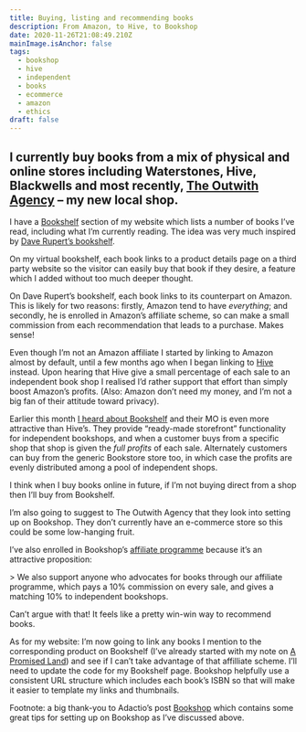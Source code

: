 ```yaml
---
title: Buying, listing and recommending books
description: From Amazon, to Hive, to Bookshop
date: 2020-11-26T21:08:49.210Z
mainImage.isAnchor: false
tags:
  - bookshop
  - hive
  - independent
  - books
  - ecommerce
  - amazon
  - ethics
draft: false
---
```

I currently buy books from a mix of physical and online stores including Waterstones, Hive, Blackwells and most recently, [The Outwith Agency](https://www.theoutwithagency.co.uk/) – my new local shop.
---

I have a [Bookshelf](https://fuzzylogic.me/bookshelf/) section of my website which lists a number of books I’ve read, including what I’m currently reading. The idea was very much inspired by [Dave Rupert’s bookshelf](https://daverupert.com/bookshelf/).

On my virtual bookshelf, each book links to a product details page on a third party website so the visitor can easily buy that book if they desire, a feature which I added without too much deeper thought. 

On Dave Rupert’s bookshelf, each book links to its counterpart on Amazon. This is likely for two reasons: firstly, Amazon tend to have _everything_; and secondly, he is enrolled in Amazon’s affiliate scheme, so can make a small commission from each recommendation that leads to a purchase. Makes sense!

Even though I’m not an Amazon affiliate I started by linking to Amazon almost by default, until a few months ago when I began linking to [Hive](https://www.hive.co.uk/) instead. Upon hearing that Hive give a small percentage of each sale to an independent book shop I realised I’d rather support that effort than simply boost Amazon’s profits. (Also: Amazon don’t need my money, and I’m not a big fan of their attitude toward privacy).

Earlier this month [I heard about Bookshelf](https://fuzzylogic.me/posts/2020-11-02-bookshop-this-is-revolutionary-on-the-guardian/) and their MO is even more attractive than Hive’s. They provide “ready-made storefront” functionality for independent bookshops, and when a customer buys from a specific shop that shop is given the *full profits* of each sale. Alternately customers can buy from the generic Bookstore store too, in which case the profits are evenly distributed among a pool of independent shops.

I think when I buy books online in future, if I’m not buying direct from a shop then I’ll buy from Bookshelf.

I’m also going to suggest to The Outwith Agency that they look into setting up on Bookshop. They don’t currently have an e-commerce store so this could be some low-hanging fruit.

I’ve also enrolled in Bookshop’s [affiliate programme](https://uk.bookshop.org/affiliates/profile/introduction) because it’s an attractive proposition:

\> We also support anyone who advocates for books through our affiliate programme, which pays a 10% commission on every sale, and gives a matching 10% to independent bookshops.

Can’t argue with that! It feels like a pretty win-win way to recommend books.

As for my website: I’m now going to link any books I mention to the corresponding product on Bookshelf (I’ve already started with my note on [A Promised Land](https://fuzzylogic.me/posts/note-2020-10-25t16-00-58-barack-obama-a-promised-land/)) and see if I can’t take advantage of that affilliate scheme. I’ll need to update the code for my Bookshelf page. Bookshop helpfully use a consistent URL structure which includes each book’s ISBN so that will make it easier to template my links and thumbnails. 

Footnote: a big thank-you to Adactio’s post [Bookshop](https://adactio.com/journal/17596) which contains some great tips for setting up on Bookshop as I’ve discussed above.
